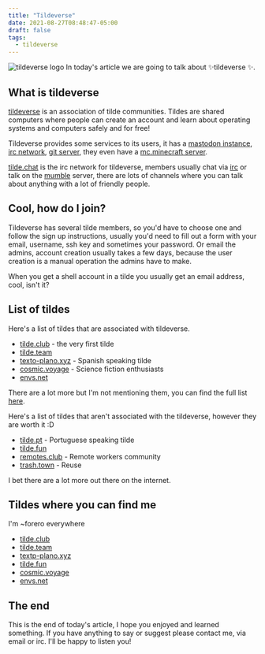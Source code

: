 ```yaml
---
title: "Tildeverse"
date: 2021-08-27T08:48:47-05:00
draft: false
tags:
  - tildeverse
---
```

![tildeverse logo](https://tildeverse.org/logos/tildeverse-green.png)
In today's article we are going to talk about ✨tildeverse ✨. 
## What is tildeverse
[tildeverse](tildeverse.org/) is an association of tilde communities. Tildes are shared computers where people can create an account and learn about operating systems and computers safely and for free!

Tildeverse provides some services to its users, it has a [mastodon instance](https://tilde.zone/about), [irc network](https://tilde.chat/), [git server](https://tildegit.org/), they even have a [mc.minecraft server](https://mc.tildeverse.org/).

[tilde.chat](https://tilde.chat/) is the irc network for tildeverse, members usually chat via [irc](https://en.wikipedia.org/wiki/Internet_Relay_Chat) or talk on the [mumble](https://en.wikipedia.org/wiki/Mumble_(software)) server, there are lots of channels where you can talk about anything with a lot of friendly people.


## Cool, how do I join?
Tildeverse has several tilde members, so you'd have to choose one and follow the sign up instructions, usually you'd need to fill out a form with your email, username, ssh key and sometimes your password. Or email the admins, account creation usually takes a few days, because the user creation is a manual operation the admins have to make.

When you get a shell account in a tilde you usually get an email address, cool, isn't it?

## List of tildes
Here's a list of tildes that are associated with tildeverse.

- [tilde.club](http://tilde.club/) - the very first tilde
- [tilde.team](https://tilde.team/)
- [texto-plano.xyz](https://texto-plano.xyz/) - Spanish speaking tilde
- [cosmic.voyage](https://cosmic.voyage/) - Science fiction enthusiasts
- [envs.net](https://envs.net/)

There are a lot more but I'm not mentioning them, you can find the full list [here](https://tildeverse.org/members/).

Here's a list of tildes that aren't associated with the tildeverse, however they are worth it :D
- [tilde.pt](https://tilde.pt/) - Portuguese speaking tilde
- [tilde.fun](https://tilde.fun/)
- [remotes.club](https://www.remotes.club/) - Remote workers community
- [trash.town](https://trash.town/) - Reuse

I bet there are a lot more out there on the internet.

## Tildes where you can find me
I'm ~forero everywhere
- [tilde.club](http://tilde.club/~forero/)
- [tilde.team](https://forero.ttm.sh/)
- [textp-plano.xyz](https://texto-plano.xyz/~forero/)
- [tilde.fun](https://tilde.fun/~forero)
- [cosmic.voyage](https://cosmic.voyage/)
- [envs.net](https://forero.envs.net/)

## The end
This is the end of today's article, I hope you enjoyed and learned something. If you have anything to say or suggest please contact me, via email or irc. I'll be happy to listen you!
